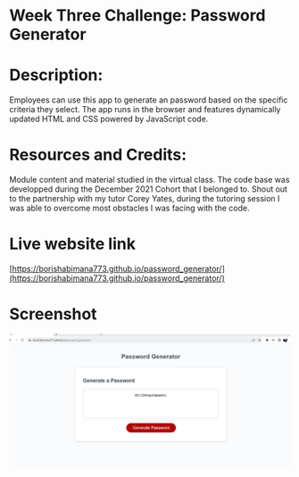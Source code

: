 # Week Three Challenge: Password Generator
# Description:
Employees can use this app to generate an password
based on the specific criteria they select. The app runs in the browser and features dynamically updated
HTML and CSS powered by JavaScript code.

# Resources and Credits:
Module content and material studied in the virtual class. The code base was developped during the December 2021 Cohort that I belonged to.
Shout out to the partnership with my tutor Corey Yates, during the tutoring session I was able to overcome most obstacles I was facing with the code.

# Live website link
[https://borishabimana773.github.io/password_generator/](https://borishabimana773.github.io/password_generator/)

# Screenshot
![websitescreenshot](Password_Generator.jpeg)

